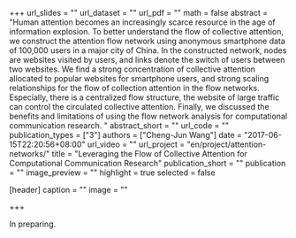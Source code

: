 +++
url_slides = ""
url_dataset = ""
url_pdf = ""
math = false
abstract = "Human attention becomes an increasingly scarce resource in the age of information explosion. To better understand the flow of collective attention, we construct the attention flow network using anonymous smartphone data of 100,000 users in a major city of China. In the constructed network, nodes are websites visited by users, and links denote the switch of users between two websites. We find a strong concentration of collective attention allocated to popular websites for smartphone users, and strong scaling relationships for the flow of collection attention in the flow networks. Especially, there is a centralized flow structure, the website of large traffic can control the circulated collective attention. Finally, we discussed the benefits and limitations of using the flow network analysis for computational communication research.  "
abstract_short = ""
url_code = ""
publication_types = ["3"]
authors = ["Cheng-Jun Wang"]
date = "2017-06-15T22:20:56+08:00"
url_video = ""
url_project = "en/project/attention-networks/"
title = "Leveraging the Flow of Collective Attention for Computational Communication Research"
publication_short = ""
publication = ""
image_preview = ""
highlight = true
selected = false

[header]
  caption = ""
  image = ""

+++

In preparing.

